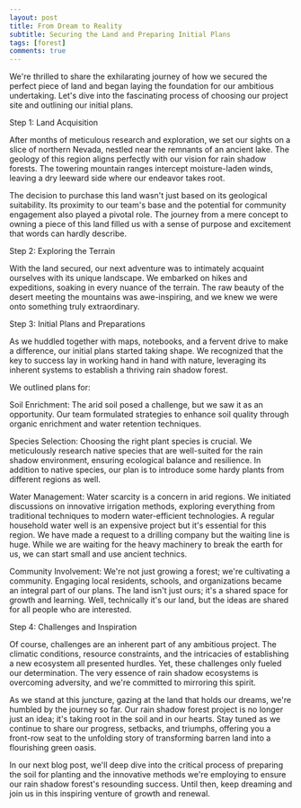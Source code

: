 ```yaml
---
layout: post
title: From Dream to Reality
subtitle: Securing the Land and Preparing Initial Plans
tags: [forest]
comments: true
---
```

We're thrilled to share the exhilarating journey of how we secured the perfect piece of land and began laying the foundation for our ambitious undertaking. Let's dive into the fascinating process of choosing our project site and outlining our initial plans.

Step 1: Land Acquisition

After months of meticulous research and exploration, we set our sights on a slice of northern Nevada, nestled near the remnants of an ancient lake. The geology of this region aligns perfectly with our vision for rain shadow forests. The towering mountain ranges intercept moisture-laden winds, leaving a dry leeward side where our endeavor takes root.

The decision to purchase this land wasn't just based on its geological suitability. Its proximity to our team's base and the potential for community engagement also played a pivotal role. The journey from a mere concept to owning a piece of this land filled us with a sense of purpose and excitement that words can hardly describe.

Step 2: Exploring the Terrain

With the land secured, our next adventure was to intimately acquaint ourselves with its unique landscape. We embarked on hikes and expeditions, soaking in every nuance of the terrain. The raw beauty of the desert meeting the mountains was awe-inspiring, and we knew we were onto something truly extraordinary.

Step 3: Initial Plans and Preparations

As we huddled together with maps, notebooks, and a fervent drive to make a difference, our initial plans started taking shape. We recognized that the key to success lay in working hand in hand with nature, leveraging its inherent systems to establish a thriving rain shadow forest.

We outlined plans for:

Soil Enrichment: The arid soil posed a challenge, but we saw it as an opportunity. Our team formulated strategies to enhance soil quality through organic enrichment and water retention techniques.

Species Selection: Choosing the right plant species is crucial. We meticulously research native species that are well-suited for the rain shadow environment, ensuring ecological balance and resilience. In addition to native species, our plan is to introduce some hardy plants from different regions as well.

Water Management: Water scarcity is a concern in arid regions. We initiated discussions on innovative irrigation methods, exploring everything from traditional techniques to modern water-efficient technologies. A regular household water well is an expensive project but it's essential for this region. We have made a request to a drilling company but the waiting line is huge. While we are waiting for the heavy machinery to break the earth for us, we can start small and use ancient technics.

Community Involvement: We're not just growing a forest; we're cultivating a community. Engaging local residents, schools, and organizations became an integral part of our plans. The land isn't just ours; it's a shared space for growth and learning. Well, technically it's our land, but the ideas are shared for all people who are interested.

Step 4: Challenges and Inspiration

Of course, challenges are an inherent part of any ambitious project. The climatic conditions, resource constraints, and the intricacies of establishing a new ecosystem all presented hurdles. Yet, these challenges only fueled our determination. The very essence of rain shadow ecosystems is overcoming adversity, and we're committed to mirroring this spirit.

As we stand at this juncture, gazing at the land that holds our dreams, we're humbled by the journey so far. Our rain shadow forest project is no longer just an idea; it's taking root in the soil and in our hearts. Stay tuned as we continue to share our progress, setbacks, and triumphs, offering you a front-row seat to the unfolding story of transforming barren land into a flourishing green oasis.

In our next blog post, we'll deep dive into the critical process of preparing the soil for planting and the innovative methods we're employing to ensure our rain shadow forest's resounding success. Until then, keep dreaming and join us in this inspiring venture of growth and renewal.
